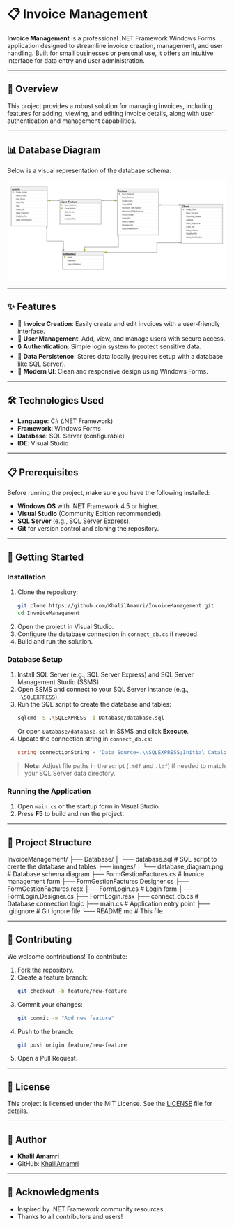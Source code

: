 # 📋 Invoice Management

**Invoice Management** is a professional .NET Framework Windows Forms application designed to streamline invoice creation, management, and user handling. Built for small businesses or personal use, it offers an intuitive interface for data entry and user administration.

---

## 🚀 Overview
This project provides a robust solution for managing invoices, including features for adding, viewing, and editing invoice details, along with user authentication and management capabilities.

---

## 📊 Database Diagram
Below is a visual representation of the database schema:

![Database Diagram](images/database_diagram.png)

---

## ✨ Features
- 📝 **Invoice Creation**: Easily create and edit invoices with a user-friendly interface.  
- 👤 **User Management**: Add, view, and manage users with secure access.  
- 🔒 **Authentication**: Simple login system to protect sensitive data.  
- 💾 **Data Persistence**: Stores data locally (requires setup with a database like SQL Server).  
- 🎨 **Modern UI**: Clean and responsive design using Windows Forms.  

---

## 🛠️ Technologies Used
- **Language**: C# (.NET Framework)  
- **Framework**: Windows Forms  
- **Database**: SQL Server (configurable)  
- **IDE**: Visual Studio  

---

## 📋 Prerequisites
Before running the project, make sure you have the following installed:  

- **Windows OS** with .NET Framework 4.5 or higher.  
- **Visual Studio** (Community Edition recommended).  
- **SQL Server** (e.g., SQL Server Express).  
- **Git** for version control and cloning the repository.  

---

## 🚀 Getting Started

### Installation
1. Clone the repository:  
    ```bash
    git clone https://github.com/KhalilAmamri/InvoiceManagement.git
    cd InvoiceManagement
    ```
2. Open the project in Visual Studio.  
3. Configure the database connection in `connect_db.cs` if needed.  
4. Build and run the solution.  

### Database Setup
1. Install SQL Server (e.g., SQL Server Express) and SQL Server Management Studio (SSMS).  
2. Open SSMS and connect to your SQL Server instance (e.g., `.\SQLEXPRESS`).  
3. Run the SQL script to create the database and tables:  
    ```bash
    sqlcmd -S .\SQLEXPRESS -i Database/database.sql
    ```
   Or open `Database/database.sql` in SSMS and click **Execute**.  
4. Update the connection string in `connect_db.cs`:  
    ```csharp
    string connectionString = "Data Source=.\\SQLEXPRESS;Initial Catalog=DB_GestionFacture;Integrated Security=True";
    ```
> **Note:** Adjust file paths in the script (`.mdf` and `.ldf`) if needed to match your SQL Server data directory.  

### Running the Application
1. Open `main.cs` or the startup form in Visual Studio.  
2. Press **F5** to build and run the project.  

---

## 📂 Project Structure
InvoiceManagement/
├── Database/
│   └── database.sql # SQL script to create the database and tables
├── images/
│   └── database_diagram.png # Database schema diagram
├── FormGestionFactures.cs # Invoice management form
├── FormGestionFactures.Designer.cs
├── FormGestionFactures.resx
├── FormLogin.cs # Login form
├── FormLogin.Designer.cs
├── FormLogin.resx
├── connect_db.cs # Database connection logic
├── main.cs # Application entry point
├── .gitignore # Git ignore file
└── README.md # This file

---

## 🤝 Contributing
We welcome contributions! To contribute:

1. Fork the repository.  
2. Create a feature branch:  
    ```bash
    git checkout -b feature/new-feature
    ```
3. Commit your changes:  
    ```bash
    git commit -m "Add new feature"
    ```
4. Push to the branch:  
    ```bash
    git push origin feature/new-feature
    ```
5. Open a Pull Request.  

---

## 📄 License
This project is licensed under the MIT License. See the [LICENSE](LICENSE) file for details.  

---

## 👤 Author
- **Khalil Amamri**  
- GitHub: [KhalilAmamri](https://github.com/KhalilAmamri)  

---

## 🙌 Acknowledgments
- Inspired by .NET Framework community resources.  
- Thanks to all contributors and users!


